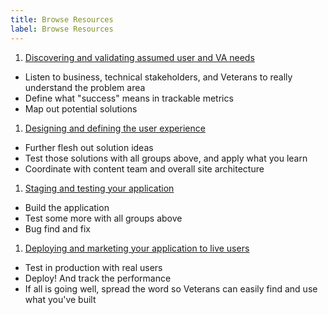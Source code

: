 ```yaml
---
title: Browse Resources
label: Browse Resources
---
```

1. [Discovering and validating assumed user and VA needs](../discovery/discovery-introduction)
  - Listen to business, technical stakeholders, and Veterans to really understand the problem area
  - Define what "success" means in trackable metrics
  - Map out potential solutions
1. [Designing and defining the user experience](../design-and-define/design-and-define-intro)
  - Further flesh out solution ideas
  - Test those solutions with all groups above, and apply what you learn
  - Coordinate with content team and overall site architecture
1. [Staging and testing your application](../development-process/getting-started)
  - Build the application
  - Test some more with all groups above
  - Bug find and fix
1. [Deploying and marketing your application to live users](../deploy-your-app/steps-to-launch)
  - Test in production with real users
  - Deploy! And track the performance
  - If all is going well, spread the word so Veterans can easily find and use what you've built
